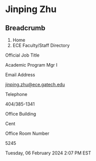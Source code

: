 #  Jinping Zhu

## Breadcrumb

  1. Home
  2. ECE Faculty/Staff Directory

Official Job Title

Academic Program Mgr I

Email Address

jinping.zhu@ece.gatech.edu

Telephone

404/385-1341

Office Building

Cent

Office Room Number

5245

Tuesday, 06 February 2024 2:07 PM EST

